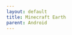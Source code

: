 ```yaml
---
layout: default
title: Minecraft Earth
parent: Android
---
```


<!--- # Minecraft Earth
{: .no_toc }

## Table of contents
{: .no_toc .text-delta }

1. TOC
{:toc} -->

